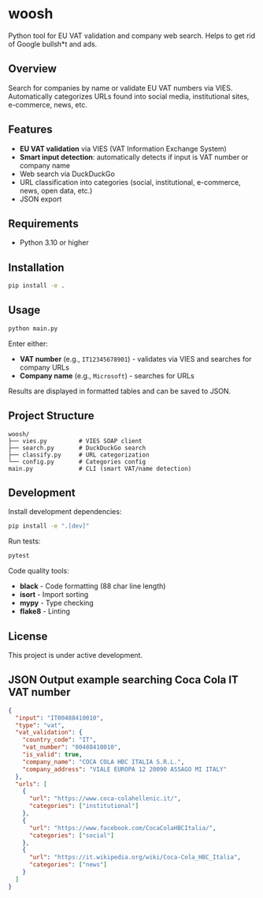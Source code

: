 # woosh

Python tool for EU VAT validation and company web search.
Helps to get rid of Google bullsh*t and ads.

## Overview

Search for companies by name or validate EU VAT numbers via VIES. Automatically categorizes URLs found into social media, institutional sites, e-commerce, news, etc.

## Features

- **EU VAT validation** via VIES (VAT Information Exchange System)
- **Smart input detection**: automatically detects if input is VAT number or company name
- Web search via DuckDuckGo
- URL classification into categories (social, institutional, e-commerce, news, open data, etc.)
- JSON export

## Requirements

- Python 3.10 or higher

## Installation

```bash
pip install -e .
```

## Usage

```bash
python main.py
```

Enter either:

- **VAT number** (e.g., `IT12345678901`) - validates via VIES and searches for company URLs
- **Company name** (e.g., `Microsoft`) - searches for URLs

Results are displayed in formatted tables and can be saved to JSON.

## Project Structure

```
woosh/
├── vies.py         # VIES SOAP client
├── search.py       # DuckDuckGo search
├── classify.py     # URL categorization
└── config.py       # Categories config
main.py             # CLI (smart VAT/name detection)
```

## Development

Install development dependencies:

```bash
pip install -e ".[dev]"
```

Run tests:

```bash
pytest
```

Code quality tools:
- **black** - Code formatting (88 char line length)
- **isort** - Import sorting
- **mypy** - Type checking
- **flake8** - Linting

## License

This project is under active development.


## JSON Output example searching Coca Cola IT VAT number

```json
{
  "input": "IT00488410010",
  "type": "vat",
  "vat_validation": {
    "country_code": "IT",
    "vat_number": "00488410010",
    "is_valid": true,
    "company_name": "COCA COLA HBC ITALIA S.R.L.",
    "company_address": "VIALE EUROPA 12 20090 ASSAGO MI ITALY"
  },
  "urls": [
    {
      "url": "https://www.coca-colahellenic.it/",
      "categories": ["institutional"]
    },
    {
      "url": "https://www.facebook.com/CocaColaHBCItalia/",
      "categories": ["social"]
    },
    {
      "url": "https://it.wikipedia.org/wiki/Coca-Cola_HBC_Italia",
      "categories": ["news"]
    }
  ]
}
```
